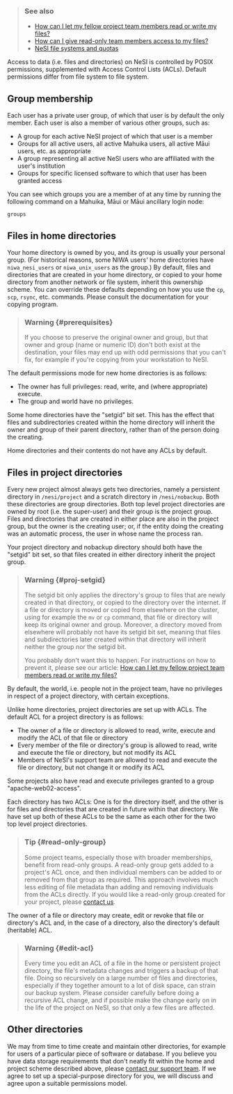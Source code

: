 > ### See also
>
> -   [How can I let my fellow project team members read or write my
>     files?](https://support.nesi.org.nz/hc/en-gb/articles/360001237915)
> -   [How can I give read-only team members access to my
>     files?](https://support.nesi.org.nz/hc/en-gb/articles/4401821809679)
> -   [NeSI file systems and
>     quotas](https://support.nesi.org.nz/hc/en-gb/articles/360000177256)

Access to data (i.e. files and directories) on NeSI is controlled by
POSIX permissions, supplemented with Access Control Lists (ACLs).
Default permissions differ from file system to file system.

Group membership
----------------

Each user has a private user group, of which that user is by default the
only member. Each user is also a member of various other groups, such
as:

-   A group for each active NeSI project of which that user is a member
-   Groups for all active users, all active Mahuika users, all active
    Māui users, etc. as appropriate
-   A group representing all active NeSI users who are affiliated with
    the user\'s institution
-   Groups for specific licensed software to which that user has been
    granted access

You can see which groups you are a member of at any time by running the
following command on a Mahuika, Māui or Māui ancillary login node:

    groups

Files in home directories
-------------------------

Your home directory is owned by you, and its group is usually your
personal group. (For historical reasons, some NIWA users\' home
directories have `niwa_nesi_users` or `niwa_unix_users` as the group.)
By default, files and directories that are created in your home
directory, or copied to your home directory from another network or file
system, inherit this ownership scheme. You can override these defaults
depending on how you use the `cp`, `scp`, `rsync`, etc. commands. Please
consult the documentation for your copying program.

> ### Warning {#prerequisites}
>
> If you choose to preserve the original owner and group, but that owner
> and group (name or numeric ID) don\'t both exist at the destination,
> your files may end up with odd permissions that you can\'t fix, for
> example if you\'re copying from your workstation to NeSI.

The default permissions mode for new home directories is as follows:

-   The owner has full privileges: read, write, and (where appropriate)
    execute.
-   The group and world have no privileges.

Some home directories have the \"setgid\" bit set. This has the effect
that files and subdirectories created within the home directory will
inherit the owner and group of their parent directory, rather than of
the person doing the creating.

Home directories and their contents do not have any ACLs by default.

Files in project directories
----------------------------

Every new project almost always gets two directories, namely a
persistent directory in `/nesi/project` and a scratch directory in
`/nesi/nobackup`. Both these directories are group directories. Both top
level project directories are owned by root (i.e. the super-user) and
their group is the project group. Files and directories that are created
in either place are also in the project group, but the owner is the
creating user; or, if the entity doing the creating was an automatic
process, the user in whose name the process ran.

Your project directory and nobackup directory should both have the
\"setgid\" bit set, so that files created in either directory inherit
the project group.

> ### Warning {#proj-setgid}
>
> The setgid bit only applies the directory\'s group to files that are
> newly created in that directory, or copied to the directory over the
> internet. If a file or directory is moved or copied from elsewhere on
> the cluster, using for example the `mv` or `cp` command, that file or
> directory will keep its original owner and group. Moreover, a
> directory moved from elsewhere will probably not have its setgid bit
> set, meaning that files and subdirectories later created within that
> directory will inherit neither the group nor the setgid bit.
>
> You probably don\'t want this to happen. For instructions on how to
> prevent it, please see our article: [How can I let my fellow project
> team members read or write my
> files?](https://support.nesi.org.nz/hc/en-gb/articles/360001237915)

By default, the world, i.e. people not in the project team, have no
privileges in respect of a project directory, with certain exceptions.

Unlike home directories, project directories are set up with ACLs. The
default ACL for a project directory is as follows:

-   The owner of a file or directory is allowed to read, write, execute
    and modify the ACL of that file or directory
-   Every member of the file or directory\'s group is allowed to read,
    write and execute the file or directory, but not modify its ACL
-   Members of NeSI\'s support team are allowed to read and execute the
    file or directory, but not change it or modify its ACL

Some projects also have read and execute privileges granted to a group
\"apache-web02-access\".

Each directory has two ACLs: One is for the directory itself, and the
other is for files and directories that are created in future within
that directory. We have set up both of these ACLs to be the same as each
other for the two top level project directories.

> ### Tip {#read-only-group}
>
> Some project teams, especially those with broader memberships, benefit
> from read-only groups. A read-only group gets added to a project\'s
> ACL once, and then individual members can be added to or removed from
> that group as required. This approach involves much less editing of
> file metadata than adding and removing individuals from the ACLs
> directly. If you would like a read-only group created for your
> project, please [contact
> us](https://support.nesi.org.nz/hc/requests/new).

The owner of a file or directory may create, edit or revoke that file or
directory\'s ACL and, in the case of a directory, also the directory\'s
default (heritable) ACL.

> ### Warning {#edit-acl}
>
> Every time you edit an ACL of a file in the home or persistent project
> directory, the file\'s metadata changes and triggers a backup of that
> file. Doing so recursively on a large number of files and directories,
> especially if they together amount to a lot of disk space, can strain
> our backup system. Please consider carefully before doing a recursive
> ACL change, and if possible make the change early on in the life of
> the project on NeSI, so that only a few files are affected.

Other directories
-----------------

We may from time to time create and maintain other directories, for
example for users of a particular piece of software or database. If you
believe you have data storage requirements that don\'t neatly fit within
the home and project scheme described above, please [contact our support
team](https://support.nesi.org.nz/hc/requests/new). If we agree to set
up a special-purpose directory for you, we will discuss and agree upon a
suitable permissions model.
